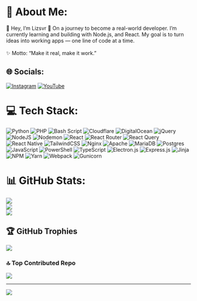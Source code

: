 # 💫 About Me:
👋 Hey, I’m Lizsvr 🔧 On a journey to become a real-world developer. I’m currently learning and building with Node.js, and React. My goal is to turn ideas into working apps — one line of code at a time.<br><br>✨ Motto: “Make it real, make it work.”<br>


## 🌐 Socials:
[![Instagram](https://img.shields.io/badge/Instagram-%23E4405F.svg?logo=Instagram&logoColor=white)](https://instagram.com/https://www.youtube.com/redirect?event=video_description&redir_token=QUFFLUhqbGt4aTB6V1Myb3pQZUg0UkptQ0dBajZyV2huZ3xBQ3Jtc0tuSHBaOWROUlhGQ1pNajlXQ0kzRldPMngtVnNydXNVbE5TQTQ5MlU0VUxCblQyR3lxeXJWTmJCa3lLS0FzQllKbnl3M2RnbkVXcjNkU09LZi1iMzhaY0FKbmRFTjlBX3NObkNvTzlTa1E5SlNPNnB2SQ&q=https%3A%2F%2Fbit.ly%2Fa_ahmaddhni&v=VKgZ9nOm4dI) [![YouTube](https://img.shields.io/badge/YouTube-%23FF0000.svg?logo=YouTube&logoColor=white)](https://youtube.com/@https://www.youtube.com/@lizsvr72) 

# 💻 Tech Stack:
![Python](https://img.shields.io/badge/python-3670A0?style=plastic&logo=python&logoColor=ffdd54) ![PHP](https://img.shields.io/badge/php-%23777BB4.svg?style=plastic&logo=php&logoColor=white) ![Bash Script](https://img.shields.io/badge/bash_script-%23121011.svg?style=plastic&logo=gnu-bash&logoColor=white) ![Cloudflare](https://img.shields.io/badge/Cloudflare-F38020?style=plastic&logo=Cloudflare&logoColor=white) ![DigitalOcean](https://img.shields.io/badge/DigitalOcean-%230167ff.svg?style=plastic&logo=digitalOcean&logoColor=white) ![jQuery](https://img.shields.io/badge/jquery-%230769AD.svg?style=plastic&logo=jquery&logoColor=white) ![NodeJS](https://img.shields.io/badge/node.js-6DA55F?style=plastic&logo=node.js&logoColor=white) ![Nodemon](https://img.shields.io/badge/NODEMON-%23323330.svg?style=plastic&logo=nodemon&logoColor=%BBDEAD) ![React](https://img.shields.io/badge/react-%2320232a.svg?style=plastic&logo=react&logoColor=%2361DAFB) ![React Router](https://img.shields.io/badge/React_Router-CA4245?style=plastic&logo=react-router&logoColor=white) ![React Query](https://img.shields.io/badge/-React%20Query-FF4154?style=plastic&logo=react%20query&logoColor=white) ![React Native](https://img.shields.io/badge/react_native-%2320232a.svg?style=plastic&logo=react&logoColor=%2361DAFB) ![TailwindCSS](https://img.shields.io/badge/tailwindcss-%2338B2AC.svg?style=plastic&logo=tailwind-css&logoColor=white) ![Nginx](https://img.shields.io/badge/nginx-%23009639.svg?style=plastic&logo=nginx&logoColor=white) ![Apache](https://img.shields.io/badge/apache-%23D42029.svg?style=plastic&logo=apache&logoColor=white) ![MariaDB](https://img.shields.io/badge/MariaDB-003545?style=plastic&logo=mariadb&logoColor=white) ![Postgres](https://img.shields.io/badge/postgres-%23316192.svg?style=plastic&logo=postgresql&logoColor=white) ![JavaScript](https://img.shields.io/badge/javascript-%23323330.svg?style=plastic&logo=javascript&logoColor=%23F7DF1E) ![PowerShell](https://img.shields.io/badge/PowerShell-%235391FE.svg?style=plastic&logo=powershell&logoColor=white) ![TypeScript](https://img.shields.io/badge/typescript-%23007ACC.svg?style=plastic&logo=typescript&logoColor=white) ![Electron.js](https://img.shields.io/badge/Electron-191970?style=plastic&logo=Electron&logoColor=white) ![Express.js](https://img.shields.io/badge/express.js-%23404d59.svg?style=plastic&logo=express&logoColor=%2361DAFB) ![Jinja](https://img.shields.io/badge/jinja-white.svg?style=plastic&logo=jinja&logoColor=black) ![NPM](https://img.shields.io/badge/NPM-%23CB3837.svg?style=plastic&logo=npm&logoColor=white) ![Yarn](https://img.shields.io/badge/yarn-%232C8EBB.svg?style=plastic&logo=yarn&logoColor=white) ![Webpack](https://img.shields.io/badge/webpack-%238DD6F9.svg?style=plastic&logo=webpack&logoColor=black) ![Gunicorn](https://img.shields.io/badge/gunicorn-%298729.svg?style=plastic&logo=gunicorn&logoColor=white)
# 📊 GitHub Stats:
![](https://github-readme-stats.vercel.app/api?username=lizsvr&theme=dark&hide_border=false&include_all_commits=true&count_private=true)<br/>
![](https://nirzak-streak-stats.vercel.app/?user=lizsvr&theme=dark&hide_border=false)<br/>
![](https://github-readme-stats.vercel.app/api/top-langs/?username=lizsvr&theme=dark&hide_border=false&include_all_commits=true&count_private=true&layout=compact)

## 🏆 GitHub Trophies
![](https://github-profile-trophy.vercel.app/?username=lizsvr&theme=shadow_red&no-frame=false&no-bg=true&margin-w=4)

### 🔝 Top Contributed Repo
![](https://github-contributor-stats.vercel.app/api?username=lizsvr&limit=5&theme=dark&combine_all_yearly_contributions=true)

---
[![](https://visitcount.itsvg.in/api?id=lizsvr&icon=0&color=0)](https://visitcount.itsvg.in)

<!-- Proudly created with GPRM ( https://gprm.itsvg.in ) -->
